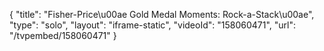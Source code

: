{
    "title": "Fisher-Price\u00ae Gold Medal Moments: Rock-a-Stack\u00ae",
    "type": "solo",
    "layout": "iframe-static",
    "videoId": "158060471",
    "url": "\/tvpembed\/158060471"
}